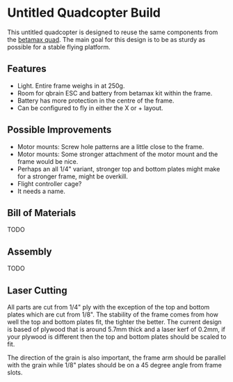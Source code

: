 Untitled Quadcopter Build
=========================

This untitled quadcopter is designed to reuse the same components from the [betamax quad](http://vancouver.hackspace.ca/doku.php?id=hacks:betamax10quad). The main goal for this design is to be as sturdy as possible for a stable flying platform.

Features
--------

* Light. Entire frame weighs in at 250g.
* Room for qbrain ESC and battery from betamax kit within the frame.
* Battery has more protection in the centre of the frame.
* Can be configured to fly in either the X or + layout.

Possible Improvements
---------------------

* Motor mounts: Screw hole patterns are a little close to the frame.
* Motor mounts: Some stronger attachment of the motor mount and the frame would be nice.
* Perhaps an all 1/4" variant, stronger top and bottom plates might make for a stronger frame, might be overkill.
* Flight controller cage? 
* It needs a name.

Bill of Materials
-----------------

TODO

Assembly
--------

TODO

Laser Cutting
-------------

All parts are cut from 1/4" ply with the exception of the top and bottom plates which are cut from 1/8". The stability of the frame comes from how well the top and bottom plates fit, the tighter the better. The current design is based of plywood that is around 5.7mm thick and a laser kerf of 0.2mm, if your plywood is different then the top and bottom plates should be scaled to fit.

The direction of the grain is also important, the frame arm should be parallel with the grain while 1/8" plates should be on a 45 degree angle from frame slots.



